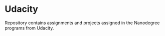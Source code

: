 # Udacity
Repository contains assignments and projects assigned in the Nanodegree programs from Udacity. 
